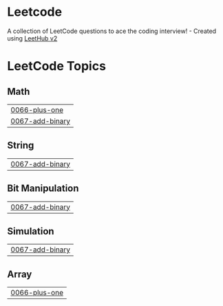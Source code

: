 # Leetcode
A collection of LeetCode questions to ace the coding interview! - Created using [LeetHub v2](https://github.com/arunbhardwaj/LeetHub-2.0)

<!---LeetCode Topics Start-->
# LeetCode Topics
## Math
|  |
| ------- |
| [0066-plus-one](https://github.com/Pavithran200412/Leetcode/tree/master/0066-plus-one) |
| [0067-add-binary](https://github.com/Pavithran200412/Leetcode/tree/master/0067-add-binary) |
## String
|  |
| ------- |
| [0067-add-binary](https://github.com/Pavithran200412/Leetcode/tree/master/0067-add-binary) |
## Bit Manipulation
|  |
| ------- |
| [0067-add-binary](https://github.com/Pavithran200412/Leetcode/tree/master/0067-add-binary) |
## Simulation
|  |
| ------- |
| [0067-add-binary](https://github.com/Pavithran200412/Leetcode/tree/master/0067-add-binary) |
## Array
|  |
| ------- |
| [0066-plus-one](https://github.com/Pavithran200412/Leetcode/tree/master/0066-plus-one) |
<!---LeetCode Topics End-->